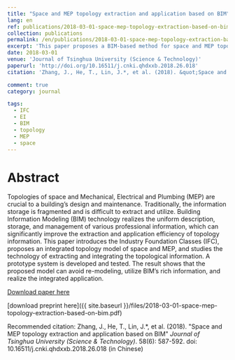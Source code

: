 ```yaml
---
title: "Space and MEP topology extraction and application based on BIM"
lang: en
ref: publications/2018-03-01-space-mep-topology-extraction-based-on-bim
collection: publications
permalink: /en/publications/2018-03-01-space-mep-topology-extraction-based-on-bim
excerpt: 'This paper proposes a BIM-based method for space and MEP topological information extraction and application for path finding and facility management'
date: 2018-03-01
venue: 'Journal of Tsinghua University (Science & Technology)'
paperurl: 'http://doi.org/10.16511/j.cnki.qhdxxb.2018.26.018'
citation: 'Zhang, J., He, T., Lin, J.*, et al. (2018). &quot;Space and MEP topology extraction and application based on BIM&quot; <i>Journal of Tsinghua University (Science & Technology)</i>. 58(6): 587-592. doi: 10.16511/j.cnki.qhdxxb.2018.26.018 (in Chinese)'

comment: true
category: journal

tags: 
  - IFC
  - EI
  - BIM
  - topology
  - MEP
  - space
---
```



Abstract
====

Topologies of space and Mechanical, Electrical and Plumbing (MEP) are crucial to a building’s design and maintenance. Traditionally, the information storage is fragmented and is difficult to extract and utilize. Building Information Modeling (BIM) technology realizes the uniform description, storage, and management of various professional information, which can significantly improve the extraction and application efficiency of topology information. This paper introduces the Industry Foundation Classes (IFC), proposes an integrated topology model of space and MEP, and studies the technology of extracting and integrating the topological information. A prototype system is developed and tested. The result shows that the proposed model can avoid re-modeling, utilize BIM’s rich information, and realize the integrated application.

[Download paper here](http://doi.org/10.16511/j.cnki.qhdxxb.2018.26.018)

[download preprint here]({{ site.baseurl }}/files/2018-03-01-space-mep-topology-extraction-based-on-bim.pdf)

Recommended citation: Zhang, J., He, T., Lin, J.*, et al. (2018). &quot;Space and MEP topology extraction and application based on BIM&quot; <i>Journal of Tsinghua University (Science & Technology)</i>. 58(6): 587-592. doi: 10.16511/j.cnki.qhdxxb.2018.26.018 (in Chinese)